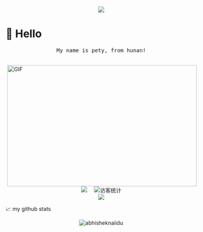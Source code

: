 <!-- 动态打字效果 -->
<h1 align="center">
  <a href="https://sunguoqi.com/">
    <img src="https://readme-typing-svg.herokuapp.com/?lines=console.log(%hello%2C%world!%22);出走半生，归来仍是少年!&center=true&size=27">
  </a>
</h1>


#  🙋 Hello
<p align="center">
  <samp>
 My name is pety, from hunan!
  </samp>
  <br/>
  <br/>
</p>

<img align="right" alt="GIF" src="https://github.com/abhisheknaiidu/abhisheknaiidu/blob/master/code.gif?raw=true" width="500" height="320" />

<!-- 个人资料徽标 -->
<div align="center">
  <a href="https://penty7710.github.io/"><img src="https://img.shields.io/badge/CSDN-%E5%8D%9A%E5%AE%A2-c32136"></a>&emsp;
<!-- 访客数统计徽标 -->
  <img src="https://visitor-badge.glitch.me/badge?page_id=sun0225SUN" alt="访客统计" /></div>

<!-- 贪吃蛇代码贡献图 -->
<div align="center"><img src="https://cdn.jsdelivr.net/gh/sun0225SUN/sun0225SUN/contribution-snake/github-contribution-grid-snake.svg" /></div>



📈 my github stats

<p align="center"> <img src="https://github-readme-stats.vercel.app/api?username=penty7710&show_icons=true&theme=gotham" alt="abhisheknaiidu" />

